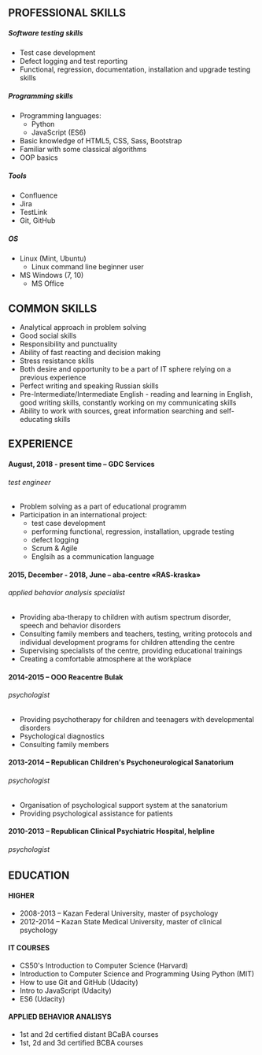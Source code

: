 ## PROFESSIONAL SKILLS

##### Software testing skills
* Test case development
* Defect logging and test reporting
* Functional, regression, documentation, installation and upgrade testing skills
##### Programming skills
* Programming languages:
   * Python
   * JavaScript (ES6)
* Basic knowledge of HTML5, CSS, Sass, Bootstrap
* Familiar with some classical algorithms
* OOP basics
##### Tools
* Confluence
* Jira
* TestLink
* Git, GitHub
##### OS
* Linux (Mint, Ubuntu)
   * Linux command line beginner user
* MS Windows (7, 10)
   * MS Office


## COMMON SKILLS

* Analytical approach in problem solving
* Good social skills
* Responsibility and punctuality
* Ability of fast reacting and decision making
* Stress resistance skills
* Both desire and opportunity to be a part of IT sphere relying on a previous experience
* Perfect writing and speaking Russian skills
* Pre-Intermediate/Intermediate English  - reading and learning in English, good writing skills, constantly working on my communicating skills
* Ability to work with sources, great information searching and self-educating skills


## EXPERIENCE

#### August, 2018 - present time – GDC Services
###### test engineer

* Problem solving as a part of educational programm
* Participation in an international project:
   * test case development
   * performing functional, regression, installation, upgrade testing 
   * defect logging
   * Scrum & Agile
   * Englsih as a communication language

#### 2015, December - 2018, June – aba-centre «RAS-kraska»
###### applied behavior analysis specialist

* Providing aba-therapy to children with autism spectrum disorder, speech and behavior disorders
* Consulting family members and teachers, testing, writing protocols and individual development programs for children attending the centre
* Supervising specialists of the centre, providing educational trainings
* Creating a comfortable atmosphere at the workplace

#### 2014-2015 – ООО Reacentre Bulak
###### psychologist

* Providing psychotherapy for children and teenagers with developmental disorders
* Psychological diagnostics
* Consulting family members

#### 2013-2014 – Republican Children's Psychoneurological Sanatorium
###### psychologist

* Organisation of psychological support system at the sanatorium
* Providing psychological assistance for patients

#### 2010-2013 – Republican Clinical Psychiatric Hospital, helpline
###### psychologist


## EDUCATION

#### HIGHER
* 2008-2013 – Kazan Federal University, master of psychology
* 2012-2014 – Kazan State Medical University, master of clinical psychology

#### IT COURSES
* CS50's Introduction to Computer Science (Harvard)
* Introduction to Computer Science and Programming Using Python (MIT)
* How to use Git and GitHub (Udacity)
* Intro to JavaScript (Udacity)
* ES6 (Udacity)

#### APPLIED BEHAVIOR ANALISYS
* 1st and 2d certified distant BCaBA courses
* 1st, 2d and 3d certified BCBA courses
